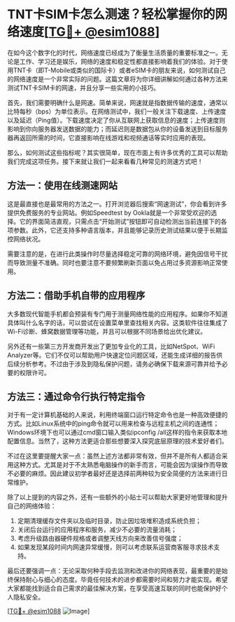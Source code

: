 # TNT卡SIM卡怎么测速？轻松掌握你的网络速度[[TG💪+ @esim1088](https://t.me/s/esim1088)]

在如今这个数字化的时代，网络速度已经成为了衡量生活质量的重要标准之一。无论是工作、学习还是娱乐，网络的速度和稳定性都直接影响着我们的体验。对于使用TNT卡（即T-Mobile或类似的国际卡）或者eSIM卡的朋友来说，如何测试自己的网络速度是一个非常实际的问题。这篇文章将为你详细讲解如何通过各种方法来测试TNT卡SIM卡的网速，并且分享一些实用的小技巧。

首先，我们需要明确什么是网速。简单来说，网速就是指数据传输的速度，通常以比特每秒（bps）为单位表示。在网络测试中，我们一般关注下载速度、上传速度以及延迟（Ping值）。下载速度决定了你从互联网上获取信息的速度；上传速度则影响到你向服务器发送数据的能力；而延迟则是数据包从你的设备发送到目标服务器再返回所需的时间，它直接影响在线游戏和视频通话等实时应用的表现。

那么，如何测试这些指标呢？其实很简单，现在市面上有许多优秀的工具可以帮助我们完成这项任务。接下来就让我们一起来看看几种常见的测速方式吧！

## 方法一：使用在线测速网站

这是最直接也是最常用的方法之一。打开浏览器后搜索“网速测试”，你会看到许多提供免费服务的专业网站。例如Speedtest by Ookla就是一个非常受欢迎的选择。它的界面简洁直观，只需点击“开始测试”按钮即可自动检测出当前连接下的各项参数。此外，它还支持多种语言版本，并且能够记录历史测试结果以便于长期监控网络状况。

需要注意的是，在进行此类操作时尽量选择稳定可靠的网络环境，避免因信号干扰而导致测量不准确。同时也要注意不要频繁刷新页面以免占用过多资源影响正常使用。

## 方法二：借助手机自带的应用程序

大多数现代智能手机都会预装有专门用于测量网络性能的应用程序。如果你不知道具体叫什么名字的话，可以尝试在设置菜单里查找相关内容。这类软件往往集成了Wi-Fi诊断、蜂窝数据管理等功能，并且可以根据不同场景给出优化建议。

另外还有一些第三方开发商开发出了更加专业化的工具，比如NetSpot、WiFi Analyzer等。它们不仅可以帮助用户快速定位问题区域，还能生成详细的报告供后续分析参考。不过由于涉及到隐私保护问题，请务必确保下载来源可靠并给予必要的权限许可。

## 方法三：通过命令行执行特定指令

对于有一定计算机基础的人来说，利用终端窗口运行特定命令也是一种高效便捷的方式。比如Linux系统中的ping命令就可以用来检查与远程主机之间的连通性；Windows环境下也可以通过cmd窗口输入类似ipconfig /all这样的指令来获取本地配置信息。当然了，这种方法更适合那些想要深入探究底层原理的技术爱好者们。

不过在这里要提醒大家一点：虽然上述方法都非常有效，但并不是所有人都适合采用这种方式。尤其是对于不太熟悉电脑操作的新手而言，可能会因为误操作而导致不必要的麻烦。因此建议初学者最好还是选择前两种较为安全简便的方法来进行日常维护。

除了以上提到的内容之外，还有一些额外的小贴士可以帮助大家更好地管理和提升自己的网络体验：

1. 定期清理缓存文件夹以及临时目录，防止因垃圾堆积造成系统负担；
2. 关闭后台运行的应用程序和服务，减少不必要的流量消耗；
3. 考虑升级路由器硬件规格或者调整天线方向来改善信号强度；
4. 如果发现某段时间内网速异常缓慢，则可以考虑联系运营商客服寻求技术支持。

最后还要强调一点：无论采取何种手段去监测和改进你的网络表现，最重要的是始终保持耐心与细心的态度。毕竟任何技术的进步都需要时间和努力才能实现。希望大家都能找到适合自己需求的最佳解决方案，在享受高速互联的同时也能保护好个人隐私安全。

[[TG💪+ @esim1088](https://t.me/s/esim1088) ![Image](https://i.postimg.cc/4NQfJmqS/Snipaste-2025-05-13-00-14-12.png)]